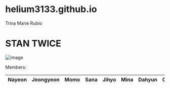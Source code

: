 # helium3133.github.io
Trina Marie Rubio

# **STAN TWICE**

![image](https://user-images.githubusercontent.com/122426680/212238230-bee9663f-f8be-4279-8366-8cec53b930f4.png)

Members:

| Nayeon | Jeongyeon | Momo | Sana | Jihyo | Mina | Dahyun | Chaeyoung | Tzuyu |
|--------|-----------|------|------|-------|------|--------|-----------|-------| 
